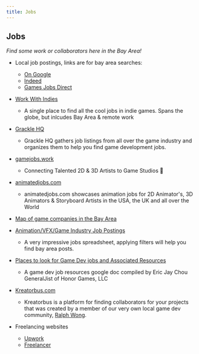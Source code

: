 ```yaml
---
title: Jobs
---
```


## Jobs

_Find some work or collaborators here in the Bay Area!_

* Local job postings, links are for bay area searches:
  * [On Google](https://www.google.com/search?q=game+jobs+san+francisco+bay+area&ibp=htl;jobs&fpstate=tldetail)
  * [Indeed](https://www.indeed.com/q-Video-Game-l-San-Francisco-Bay-Area,-CA-jobs.html)
  * [Games Jobs Direct](https://www.gamesjobsdirect.com/results?mt=1&ic=False&l=Oakland&lid=5378538&lat=37.80437&lon=-122.2708&r=100&age=0&sper=4)

* [Work With Indies](https://www.workwithindies.com/)
  * A single place to find all the cool jobs in indie games. Spans the globe, but inlcudes Bay Area & remote work

* [Grackle HQ](https://gracklehq.com/jobs)
  * Grackle HQ gathers job listings from all over the game industry and organizes them to help you find game development jobs.
  
* [gamejobs.work](https://gamejobs.work)
  * Connecting Talented 2D & 3D Artists to Game Studios 🧡
  
* [animatedjobs.com](https://animatedjobs.com/)
  * animatedjobs.com showcases animation jobs for 2D Animator's, 3D Animators & Storyboard Artists in the USA, the UK and all over the World  

* [Map of game companies in the Bay Area](https://gamecompanies.com/map?near=37.656736,-122.112892,9z)

* [Animation/VFX/Game Industry Job Postings](https://docs.google.com/spreadsheets/d/1eR2oAXOuflr8CZeGoz3JTrsgNj3KuefbdXJOmNtjEVM/edit#gid=0)
  * A very impressive jobs spreadsheet, applying filters will help you find bay area posts.

* [Places to look for Game Dev jobs and Associated Resources](https://docs.google.com/document/d/1IWPZd3gxh7C56PHX9pDps0b31MKTfXouPYaLElIayTc/edit)
  * A game dev job resources google doc compiled by Eric Jay Chou GeneralJist of Honor Games, LLC  
  
* [Kreatorbus.com](https://kreatorbus.com/)
  * Kreatorbus is a platform for finding collaborators for your projects that was created by a member of our very own local game dev community, [Ralph Wong](https://milpitians.com/).

* Freelancing websites
  * [Upwork](https://www.upwork.com/search/jobs/?q=game&sort=relevance%2Bdesc)
  * [Freelancer](https://www.freelancer.com/)
  
